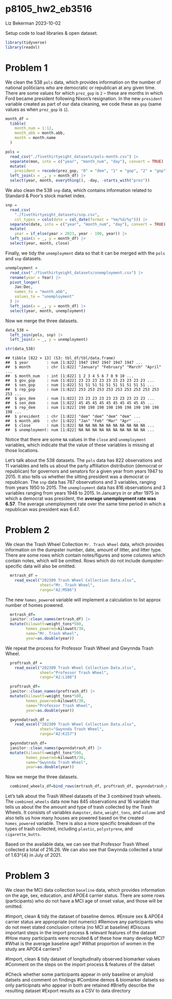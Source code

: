 p8105_hw2_eb3516
================
Liz Bekerman
2023-10-02

Setup code to load libraries & open dataset.

``` r
library(tidyverse)
library(readxl)
```

# Problem 1

We clean the 538 `pols` data, which provides information on the number
of national politicians who are democratic or republican at any given
time. There are some values for which `prez_gop` is `2` – these are
months in which Ford became president following Nixon’s resignation. In
the new `president` variable created as part of our data cleaning, we
code these as `gop` (same values as when `prez_gop` is `1`).

``` r
month_df =
  tibble(
    month_num = 1:12,
    month_abb = month.abb,
    month = month.name
  )

pols = 
  read_csv("./fivethirtyeight_datasets/pols-month.csv") |>
  separate(mon, into = c("year", "month_num", "day"), convert = TRUE) |>
  mutate(
    president = recode(prez_gop, "0" = "dem", "1" = "gop", "2" = "gop")) |>
  left_join(x = _, y = month_df) |> 
  select(year, month, everything(), -day, -starts_with("prez")) 
```

We also clean the 538 `snp` data, which contains information related to
Standard & Poor’s stock market index.

``` r
snp = 
  read_csv(
    "./fivethirtyeight_datasets/snp.csv",
    col_types = cols(date = col_date(format = "%m/%d/%y"))) |>
  separate(date, into = c("year", "month_num", "day"), convert = TRUE) |>
  mutate(
    year = if_else(year > 2023, year - 100, year)) |> 
  left_join(x = _, y = month_df) |> 
  select(year, month, close) 
```

Finally, we tidy the `unemployment` data so that it can be merged with
the `pols` and `snp` datasets.

``` r
unemployment = 
  read_csv("./fivethirtyeight_datasets/unemployment.csv") |>
  rename(year = Year) |>
  pivot_longer(
    Jan:Dec, 
    names_to = "month_abb",
    values_to = "unemployment"
  ) |> 
  left_join(x = _, y = month_df) |> 
  select(year, month, unemployment)
```

Now we merge the three datasets.

``` r
data_538 = 
  left_join(pols, snp) |>
  left_join(x = _, y = unemployment)

str(data_538)
```

    ## tibble [822 × 13] (S3: tbl_df/tbl/data.frame)
    ##  $ year        : num [1:822] 1947 1947 1947 1947 1947 ...
    ##  $ month       : chr [1:822] "January" "February" "March" "April" ...
    ##  $ month_num   : int [1:822] 1 2 3 4 5 6 7 8 9 10 ...
    ##  $ gov_gop     : num [1:822] 23 23 23 23 23 23 23 23 23 23 ...
    ##  $ sen_gop     : num [1:822] 51 51 51 51 51 51 51 51 51 51 ...
    ##  $ rep_gop     : num [1:822] 253 253 253 253 253 253 253 253 253 253 ...
    ##  $ gov_dem     : num [1:822] 23 23 23 23 23 23 23 23 23 23 ...
    ##  $ sen_dem     : num [1:822] 45 45 45 45 45 45 45 45 45 45 ...
    ##  $ rep_dem     : num [1:822] 198 198 198 198 198 198 198 198 198 198 ...
    ##  $ president   : chr [1:822] "dem" "dem" "dem" "dem" ...
    ##  $ month_abb   : chr [1:822] "Jan" "Feb" "Mar" "Apr" ...
    ##  $ close       : num [1:822] NA NA NA NA NA NA NA NA NA NA ...
    ##  $ unemployment: num [1:822] NA NA NA NA NA NA NA NA NA NA ...

Notice that there are some `NA` values in the `close` and `unemployment`
variables, which indicate that the value of these variables is missing
at those locations.

Let’s talk about the 538 datasets. The `pols` data has 822 observations
and 11 variables and tells us about the party affiliation distribution
(democrat or republican) for governors and senators for a given year
from years 1947 to 2015. It also tells us whether the sitting president
was a democrat or republican. The `snp` data has 787 observations and 3
variables, ranging from years 1950 to 2015. The `unemployment` data has
816 observations and 3 variables ranging from years 1948 to 2015. In
Januarys in or after 1975 in which a democrat was president, the
**average unemployment rate was 6.57**. The average unemployment rate
over the same time period in which a republican was president was 6.47.

# Problem 2

We clean the Trash Wheel Collection `Mr. Trash Wheel` data, which
provides information on the dumpster number, date, amount of litter, and
litter type. There are some rows which contain notes/figures and some
columns which contain notes, which will be omitted. Rows which do not
include dumpster-specific data will also be omitted.

``` r
  mrtrash_df = 
    read_excel("202309 Trash Wheel Collection Data.xlsx",
               sheet="Mr. Trash Wheel",
               range="A2:M586")
```

The new `homes_powered` variable will implement a calculation to list
approx number of homes powered.

``` r
  mrtrash_df=
  janitor::clean_names(mrtrash_df) |>
  mutate(kilowatt=weight_tons*500,
         homes_powered=kilowatt/30,
         name="Mr. Trash Wheel",
         year=as.double(year))
```

We repeat the process for Professor Trash Wheel and Gwynnda Trash Wheel.

``` r
  proftrash_df = 
    read_excel("202309 Trash Wheel Collection Data.xlsx",
               sheet="Professor Trash Wheel",
               range="A2:L108")
```

``` r
  proftrash_df=
  janitor::clean_names(proftrash_df) |>
  mutate(kilowatt=weight_tons*500,
         homes_powered=kilowatt/30,
         name="Professor Trash Wheel",
         year=as.double(year))
```

``` r
  gwynndatrash_df = 
    read_excel("202309 Trash Wheel Collection Data.xlsx",
               sheet="Gwynnda Trash Wheel",
               range="A2:K157")
```

``` r
  gwynndatrash_df=
  janitor::clean_names(gwynndatrash_df) |>
  mutate(kilowatt=weight_tons*500,
         homes_powered=kilowatt/30,
         name="Gwynnda Trash Wheel",
         year=as.double(year))
```

Now we merge the three datasets.

``` r
  combined_wheels_df=bind_rows(mrtrash_df, proftrash_df, gwynndatrash_df)
```

Let’s talk about the Trash Wheel datasets of the 3 combined trash
wheels. The `combined_wheels` data now has 845 observations and 16
variable that tells us about the the amount and type of trash collected
by the Trash Wheels. It consists of variables `dumpster`, `date`,
`weight_tons`, and `volume` and also tells us how many houses are
powered based on the created `homes_powered` variable. There is also a
more specific breakdown of the types of trash collected, including
`plastic`, `polystyrene`, and `cigarette_butts`.

Based on the available data, we can see that Professor Trash Wheel
collected a total of 216.26. We can also see that Gwynnda collected a
total of 1.63^{4} in July of 2021.

# Problem 3

We clean the MCI data collection `baseline` data, which provides
information on the age, sex, education, and APOE4 carrier status. There
are some rows (participants) who do not have a MCI age of onset value,
and those will be omitted.

\#Import, clean & tidy the dataset of baseline demos. \#Ensure sex &
APOE4 carrier status are appropriate (not numeric) \#Remove any
participants who do not meet stated conclusion criteria (no MCI at
baseline) \#Discuss important steps in the import process & relevant
features of the dataset \#How many participants were recruited & of
these how many develop MCI? \#What is the average baseline age? \#What
proportion of women in the study are APOE4 carriers?

\#Import, clean & tidy dataset of longitudinally observed biomarker
values \#Comment on the steps on the import process & features of the
datset

\#Check whether some participants appear in only baseline or amyloid
datsets and comment on findings \#Combine demos & biomarker datsets so
only participnats who appear in both are retained \#Briefly describe the
resulting dataset \#Export results as a CSV to data directory

